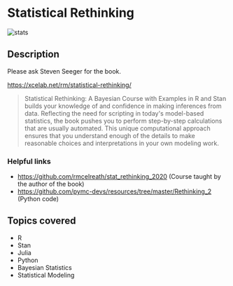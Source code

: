 # Statistical Rethinking

![stats](https://media.giphy.com/media/t7sEnf5w7wJ1CEPyy7/giphy.gif)

## Description

Please ask Steven Seeger for the book.

https://xcelab.net/rm/statistical-rethinking/

> Statistical Rethinking: A Bayesian Course with Examples in R and Stan builds your knowledge of and confidence in making inferences from data. Reflecting the need for scripting in today's model-based statistics, the book pushes you to perform step-by-step calculations that are usually automated. This unique computational approach ensures that you understand enough of the details to make reasonable choices and interpretations in your own modeling work.

### Helpful links

* https://github.com/rmcelreath/stat_rethinking_2020 (Course taught by the author of the book)
* https://github.com/pymc-devs/resources/tree/master/Rethinking_2 (Python code)

## Topics covered

* R
* Stan
* Julia
* Python
* Bayesian Statistics
* Statistical Modeling